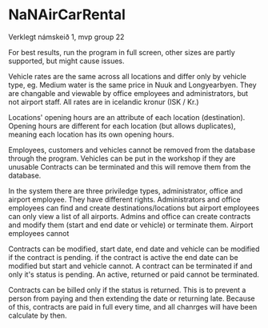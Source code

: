 # NaNAirCarRental
Verklegt námskeið 1, mvp group 22

For best results, run the program in full screen, other sizes are  partly supported, but might cause issues.

Vehicle rates are the same across all locations  and differ only by vehicle type, eg. Medium water is the same price in Nuuk and Longyearbyen.
They are changable and viewable by office employees and administrators, but not airport staff. All rates are in icelandic kronur (ISK / Kr.)

Locations' opening hours are an attribute of each location (destination). Opening hours are different for each location (but allows duplicates), 
meaning each location has its own opening hours.

Employees, customers and vehicles cannot be removed from the database through the program. Vehicles can be put in the workshop if they are unusable
Contracts can be terminated and this will remove them from the database.

In the system there are three priviledge types, administrator, office and airport employee. They have different rights. 
Administrators and office employees can find and create destinations/locations but airport employees can only view a list of all airports.
Admins and office can create contracts and modify them (start and end date or vehicle) or terminate them. Airport employees cannot

Contracts can be modified, start date, end date and vehicle can be modified if the contract is pending.
if the contract is active the end date can be modified but start and vehicle cannot.
A contract can be terminated if and only it's status is pending. An active, returned or paid cannot be terminated.

Contracts can be billed only if the status is returned. This is to prevent a person from paying and then extending the date or returning late.
Because of this, contracts are paid in full every time, and all chanrges will have been calculate by then.
